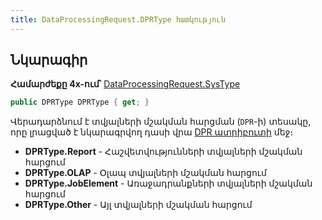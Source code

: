 ```yaml
---
title: DataProcessingRequest.DPRType հատկություն
---
```


## Նկարագիր

**Համարժեքը 4x-ում՝** [DataProcessingRequest.SysType](https://armsoft.github.io/as4x-docs/HTM/ProgrGuide/Functions/DataProcessingRequest.html#systype)

```c#
public DPRType DPRType { get; }
```

Վերադարձնում է տվյալների մշակման հարցման (`DPR`-ի) տեսակը, որը լրացված է նկարագրվող դասի վրա [DPR ատրիբուտի](../../types/attributes/DPRAttribute.md) մեջ։

* **DPRType.Report** - Հաշվետվությունների տվյալների մշակման հարցում
* **DPRType.OLAP** - Օլապ տվյալների մշակման հարցում
* **DPRType.JobElement** - Առաջադրանքների տվյալների մշակման հարցում
* **DPRType.Other** - Այլ տվյալների մշակման հարցում


